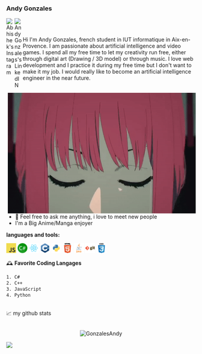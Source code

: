 ### Andy Gonzales

<a href="https://www.instagram.com/andy.xolt/">
  <img align="left" alt="Abhishek's Instagram" width="22px" src="https://raw.githubusercontent.com/hussainweb/hussainweb/main/icons/instagram.png" />
</a>
<a href="https://www.linkedin.com/in/andy-gonzales-b2a410230//">
  <img align="left" alt="Andy Gonzales's LinkedIN" width="22px" src="https://raw.githubusercontent.com/peterthehan/peterthehan/master/assets/linkedin.svg" />
</a>


<br /><br />

Hi I'm Andy Gonzales, french student in IUT informatique in Aix-en-Provence. I am passionate about artificial intelligence and video games. I spend all my free time to let my creativity run free, either through digital art (Drawing / 3D model) or through music. I love web development and I practice it during my free time but I don't want to make it my job. I would really like to become an artificial intelligence engineer in the near future.

<br />


  <img align="right" alt="GIF" src="https://github.com/GonzalesAndy/GonzalesAndy/blob/main/gif.gif?raw=true" width="500" height="320" />
  
- 💬 Feel free to ask me anything, i love to meet new people
- I'm a Big Anime/Manga enjoyer

**languages and tools:**  

<code><img height="26" src="https://raw.githubusercontent.com/github/explore/80688e429a7d4ef2fca1e82350fe8e3517d3494d/topics/javascript/javascript.png"></code>
<code><img height="26" src="https://raw.githubusercontent.com/github/explore/80688e429a7d4ef2fca1e82350fe8e3517d3494d/topics/csharp/csharp.png"></code>
<code><img height="26" src="https://raw.githubusercontent.com/github/explore/80688e429a7d4ef2fca1e82350fe8e3517d3494d/topics/react/react.png"></code>
<code><img height="26" src="https://raw.githubusercontent.com/github/explore/80688e429a7d4ef2fca1e82350fe8e3517d3494d/topics/cpp/cpp.png"></code>
<code><img height="26" src="https://raw.githubusercontent.com/github/explore/80688e429a7d4ef2fca1e82350fe8e3517d3494d/topics/python/python.png"></code>
<code><img height="26" src="https://raw.githubusercontent.com/github/explore/80688e429a7d4ef2fca1e82350fe8e3517d3494d/topics/html/html.png"></code>
<code><img height="26" src="https://raw.githubusercontent.com/github/explore/80688e429a7d4ef2fca1e82350fe8e3517d3494d/topics/java/java.png"></code>
<code><img height="26" src="https://raw.githubusercontent.com/github/explore/80688e429a7d4ef2fca1e82350fe8e3517d3494d/topics/git/git.png"></code>
<code><img height="26" src="https://raw.githubusercontent.com/github/explore/80688e429a7d4ef2fca1e82350fe8e3517d3494d/topics/css/css.png"></code>


🕰 **Favorite Coding Langages**
<!--START_SECTION-->

```text
1. C#
2. C++
3. JavaScript
4. Python
```

<!--END_SECTION-->




<br />
📈 my github stats
<br />
<br />

<p align="center"> <img src="https://github-readme-stats.vercel.app/api?username=GonzalesAndy&show_icons=true&theme=onedark " alt="GonzalesAndy" />

<code><img src=https://raw.githubusercontent.com/bornmay/bornmay/Update/svg/Bottom.svg></code>
